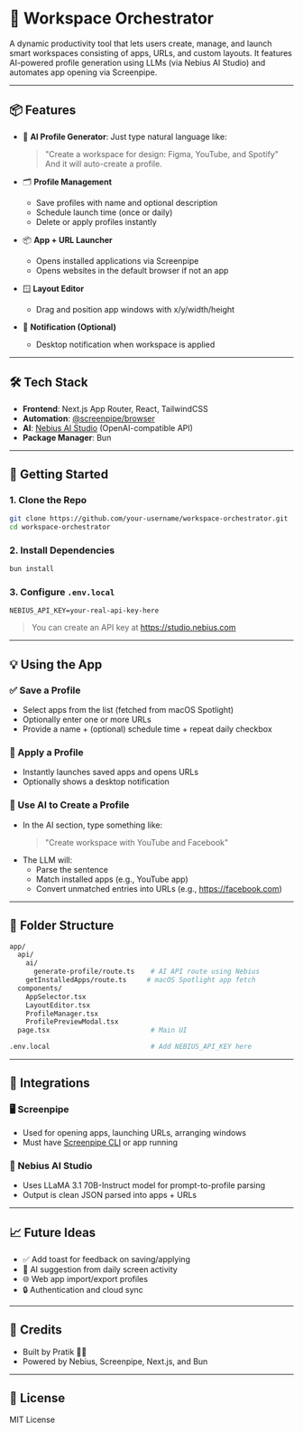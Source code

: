 # 🧠 Workspace Orchestrator

A dynamic productivity tool that lets users create, manage, and launch smart workspaces consisting of apps, URLs, and custom layouts. It features AI-powered profile generation using LLMs (via Nebius AI Studio) and automates app opening via Screenpipe.

---

## 📦 Features

- 🧠 **AI Profile Generator**: Just type natural language like:
  > "Create a workspace for design: Figma, YouTube, and Spotify"
  And it will auto-create a profile.

- 🗂️ **Profile Management**
  - Save profiles with name and optional description
  - Schedule launch time (once or daily)
  - Delete or apply profiles instantly

- 📦 **App + URL Launcher**
  - Opens installed applications via Screenpipe
  - Opens websites in the default browser if not an app

- 🪟 **Layout Editor**
  - Drag and position app windows with x/y/width/height

- 🔔 **Notification (Optional)**
  - Desktop notification when workspace is applied

---

## 🛠️ Tech Stack

- **Frontend**: Next.js App Router, React, TailwindCSS
- **Automation**: [@screenpipe/browser](https://www.npmjs.com/package/@screenpipe/browser)
- **AI**: [Nebius AI Studio](https://studio.nebius.com) (OpenAI-compatible API)
- **Package Manager**: Bun

---

## 🚀 Getting Started

### 1. Clone the Repo
```bash
git clone https://github.com/your-username/workspace-orchestrator.git
cd workspace-orchestrator
```

### 2. Install Dependencies
```bash
bun install
```

### 3. Configure `.env.local`
```env
NEBIUS_API_KEY=your-real-api-key-here
```
> You can create an API key at https://studio.nebius.com

---

## 💡 Using the App

### ✅ Save a Profile
- Select apps from the list (fetched from macOS Spotlight)
- Optionally enter one or more URLs
- Provide a name + (optional) schedule time + repeat daily checkbox

### 🚀 Apply a Profile
- Instantly launches saved apps and opens URLs
- Optionally shows a desktop notification

### 🧠 Use AI to Create a Profile
- In the AI section, type something like:
  > "Create workspace with YouTube and Facebook"
- The LLM will:
  - Parse the sentence
  - Match installed apps (e.g., YouTube app)
  - Convert unmatched entries into URLs (e.g., https://facebook.com)

---

## 📁 Folder Structure

```bash
app/
  api/
    ai/
      generate-profile/route.ts    # AI API route using Nebius
    getInstalledApps/route.ts     # macOS Spotlight app fetch
  components/
    AppSelector.tsx
    LayoutEditor.tsx
    ProfileManager.tsx
    ProfilePreviewModal.tsx
  page.tsx                         # Main UI

.env.local                         # Add NEBIUS_API_KEY here
```

---

## 🔧 Integrations

### 🖥️ Screenpipe
- Used for opening apps, launching URLs, arranging windows
- Must have [Screenpipe CLI](https://screenpipe.ai) or app running

### 🤖 Nebius AI Studio
- Uses LLaMA 3.1 70B-Instruct model for prompt-to-profile parsing
- Output is clean JSON parsed into apps + URLs

---

## 📈 Future Ideas
- ✅ Add toast for feedback on saving/applying
- 🧠 AI suggestion from daily screen activity
- 🌐 Web app import/export profiles
- 🔒 Authentication and cloud sync

---

## 🧠 Credits
- Built by Pratik 👨‍💻
- Powered by Nebius, Screenpipe, Next.js, and Bun

---

## 📃 License
MIT License

